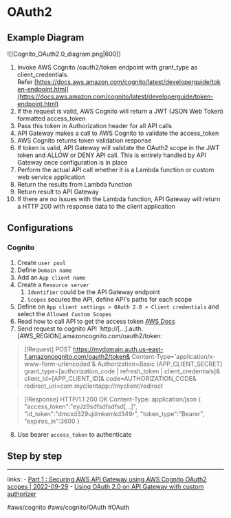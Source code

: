 # OAuth2
## Example Diagram
![[Cognito_OAuth2.0_diagram.png|600]]

1.  Invoke AWS Cognito /oauth2/token endpoint with grant_type as client_credentials. Refer [https://docs.aws.amazon.com/cognito/latest/developerguide/token-endpoint.html](https://docs.aws.amazon.com/cognito/latest/developerguide/token-endpoint.html)
2. If the request is valid, AWS Cognito will return a JWT (JSON Web Token) formatted access_token
3. Pass this token in Authorization header for all API calls
4. API Gateway makes a call to AWS Cognito to validate the access_token
5. AWS Cognito returns token validation response
6. If token is valid, API Gateway will validate the OAuth2 scope in the JWT token and ALLOW or DENY API call. This is entirely handled by API Gateway once configuration is in place
7. Perform the actual API call whether it is a Lambda function or custom web service application
8. Return the results from Lambda function
9. Return result to API Gateway
10. If there are no issues with the Lambda function, API Gateway will return a HTTP 200 with response data to the client application

## Configurations
### Cognito
1. Create `user pool`
2. Define `Domain name`
3. Add an `App client name`
4. Create a `Resource server`
	1. `Identifier` could be the API Gateway endpoint
	2. `Scopes` secures the API, define API's paths for each scope
5. Define on `App client settings > OAuth 2.0 > Client credentials`  and select the `Allowed Custom Scopes`
6. Read how to call API to get the access token [AWS Docs](https://docs.aws.amazon.com/cognito/latest/developerguide/token-endpoint.html)
7. Send request to cognito API `http://[...].auth.[AWS_REGION].amazoncognito.com/oauth2/token:

> [!Request]
	POST
		https://mydomain.auth.us-east-1.amazoncognito.com/oauth2/token&
			Content-Type='application/x-www-form-urlencoded'&
			Authorization=Basic [APP_CLIENT_SECRET]
			grant_type=[authorization_code | refresh_token | client_credentials]&
			client_id=[APP_CLIENT_ID]&
			code=AUTHORIZATION_CODE&
			redirect_uri=com.myclientapp://myclient/redirect
	
> [!Response]
	HTTP/1.1 200 OK
		Content-Type: application/json 
		{
			"access_token":"eyJz9sdfsdfsdfsd[...]",
			"id_token":"dmcxd329ujdmkemkd349r",
			"token_type":"Bearer",
			"expires_in":3600
		}

8. Use bearer `access_token` to authenticate

## Step by step 
---
links:
	- [Part 1 : Securing AWS API Gateway using AWS Cognito OAuth2 scopes | 2022-09-29](https://awskarthik82.medium.com/part-1-securing-aws-api-gateway-using-aws-cognito-oauth2-scopes-410e7fb4a4c0)
	- [Using OAuth 2.0 on API Gateway with custom authorizer](https://aws.amazon.com/blogs/security/use-aws-lambda-authorizers-with-a-third-party-identity-provider-to-secure-amazon-api-gateway-rest-apis/)


#aws/cognito
#aws/cognito/OAuth
#OAuth